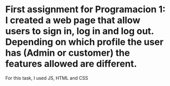 # First assignment for Programacion 1: I created a web page that allow users to sign in, log in and log out. Depending on which profile the user has (Admin or customer) the features allowed are different. 
For this task, I used JS, HTML and CSS
